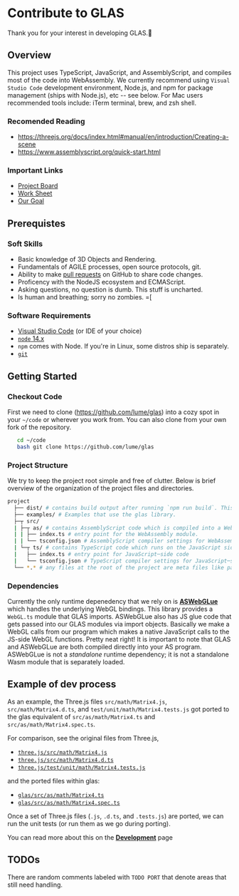 # Contribute to GLAS

Thank you for your interest in developing GLAS.🤘

## Overview

This project uses TypeScript, JavaScript, and AssemblyScript, and compiles most
of the code into WebAssembly. We currently recommend using `Visual Studio Code`
development environment, Node.js, and npm for package management (ships with
Node.js), etc -- see below. For Mac users recommended tools include: iTerm
terminal, brew, and zsh shell.

### Recomended Reading

-   https://threejs.org/docs/index.html#manual/en/introduction/Creating-a-scene
-   https://www.assemblyscript.org/quick-start.html

### Important Links

-   [Project Board](https://github.com/lume/glas/projects)
-   [Work Sheet](https://docs.google.com/document/d/1CojZ_Rry3a1rQnXf8KJcSiOGodTP905CVRsU-uiWQjo)
-   [Our Goal](https://codepen.io/trusktr/pen/EzBKYM)

## Prerequistes

### Soft Skills

-   Basic knowledge of 3D Objects and Rendering.
-   Fundamentals of AGILE processes, open source protocols, git.
-   Ability to make [pull requests](https://guides.github.com/activities/hello-world/) on GitHub to share code changes.
-   Proficency with the NodeJS ecosystem and ECMAScript.
-   Asking questions, no question is dumb. This stuff is uncharted.
-   Is human and breathing; sorry no zombies. =[

### Software Requirements

-   [Visual Studio Code](https://code.visualstudio.com/) (or IDE of your choice)
-   [`node` 14.x](https://nodejs.org/en/download/)
-   `npm` comes with Node. If you're in Linux, some distros ship is separately.
-   [`git`](https://git-scm.com/downloads)

## Getting Started

### Checkout Code

First we need to clone (https://github.com/lume/glas) into a cozy spot in your
`~/code` or wherever you work from. You can also clone from your own fork of
the repository.

```bash
   cd ~/code
   bash git clone https://github.com/lume/glas
```

### Project Structure

We try to keep the project root simple and free of clutter. Below is brief
overview of the organization of the project files and directories.

```sh
project
  ├── dist/ # contains build output after running `npm run build`. This structure mirrors that of the src/ folder.
  ├── examples/ # Examples that use the glas library.
  ├─┬ src/
  | ├─┬ as/ # contains AssemblyScript code which is compiled into a WebAssembly module. This code runs inside the WebAssembly environment. The code in here mirrors the structure the src/ folder in the Three.js repository.
  | | ├── index.ts # entry point for the WebAssembly module.
  | | └── tsconfig.json # AssemblyScript compiler settings for WebAssembly─side code
  | └─┬ ts/ # contains TypeScript code which runs on the JavaScript side. This code loads and runs the WebAssembly module in an HTML page.
  |   ├── index.ts # entry point for JavaScript─side code
  |   └── tsconfig.json # TypeScript compiler settings for JavaScript─side code
  └── *.* # any files at the root of the project are meta files like package.json, editorconfig, etc.
```

### Dependencies

Currently the only runtime depenedency that we rely on is
[**ASWebGLue**](https://github.com/lume/ASWebGLue) which handles the underlying
WebGL bindings. This library provides a `WebGL.ts` module that GLAS imports.
ASWebGLue also has JS glue code that gets passed into our GLAS modules via
import objects. Basically we make a WebGL calls from our program which makes a
native JavaScript calls to the JS-side WebGL functions. Pretty neat right! It
is important to note that GLAS and ASWebGLue are both compiled directly into
your AS program. ASWebGLue is not a _standalone_ runtime dependency; it is not
a standalone Wasm module that is separately loaded.

## Example of dev process

As an example, the Three.js files `src/math/Matrix4.js`,
`src/math/Matrix4.d.ts`, and `test/unit/math/Matrix4.tests.js` got ported to
the glas equivalent of `src/as/math/Matrix4.ts` and
`src/as/math/Matrix4.spec.ts`.

For comparison, see the original files from Three.js,

-   [`three.js/src/math/Matrix4.js`](https://github.com/mrdoob/three.js/blob/r105/src/math/Matrix4.js)
-   [`three.js/src/math/Matrix4.d.ts`](https://github.com/mrdoob/three.js/blob/r105/src/math/Matrix4.d.ts)
-   [`three.js/test/unit/math/Matrix4.tests.js`](https://github.com/mrdoob/three.js/blob/r105/test/unit/src/math/Matrix4.tests.js)

and the ported files within glas:

-   [`glas/src/as/math/Matrix4.ts`](https://github.com/lume/glas/blob/3e9c3370c3d90cc0b0ceefceae79c39885cd803b/src/as/math/Matrix4.ts)
-   [`glas/src/as/math/Matrix4.spec.ts`](https://github.com/lume/glas/blob/3e9c3370c3d90cc0b0ceefceae79c39885cd803b/src/as/math/Matrix4.spec.ts)

Once a set of Three.js files (`.js`, `.d.ts`, and `.tests.js`) are ported, we
can run the unit tests (or run them as we go during porting).

You can read more about this on the [**Development**](DEVELOPMENT.md) page

## TODOs

There are random comments labeled with `TODO PORT` that denote areas that still need handling.
